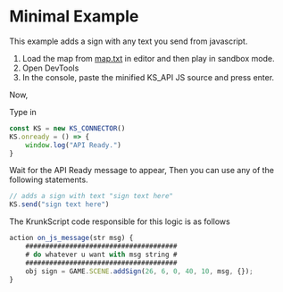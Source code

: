 # Minimal Example

This example adds a sign with any text you send from javascript.

1. Load the map from [map.txt](./map.txt) in editor and then play in sandbox mode.
2. Open DevTools
3. In the console, paste the minified KS_API JS source and press enter.

Now,

Type in 

```js
const KS = new KS_CONNECTOR()
KS.onready = () => { 
    window.log("API Ready.") 
}
```

Wait for the API Ready message to appear,
Then you can use any of the following statements.

```js
// adds a sign with text "sign text here"
KS.send("sign text here") 
```

The KrunkScript code responsible for this logic is as follows
```js
action on_js_message(str msg) {
    ######################################
    # do whatever u want with msg string #
    ######################################
    obj sign = GAME.SCENE.addSign(26, 6, 0, 40, 10, msg, {});
}
```